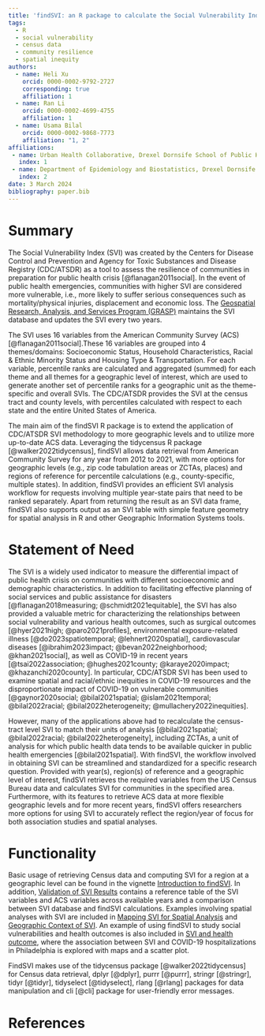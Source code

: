 ```yaml
---
title: 'findSVI: an R package to calculate the Social Vulnerability Index at multiple geographical levels'
tags:
  - R
  - social vulnerability
  - census data
  - community resilience
  - spatial inequity
authors:
  - name: Heli Xu
    orcid: 0000-0002-9792-2727
    corresponding: true
    affiliation: 1
  - name: Ran Li
    orcid: 0000-0002-4699-4755
    affiliation: 1
  - name: Usama Bilal
    orcid: 0000-0002-9868-7773
    affiliation: "1, 2"
affiliations:
 - name: Urban Health Collaborative, Drexel Dornsife School of Public Health, Philadelphia, PA, United States of America
   index: 1
 - name: Department of Epidemiology and Biostatistics, Drexel Dornsife School of Public Health, Philadelphia, PA, United States of America
   index: 2
date: 3 March 2024 
bibliography: paper.bib
---
```


# Summary

The Social Vulnerability Index (SVI) was created by the Centers for Disease Control and Prevention and Agency for Toxic Substances and Disease Registry (CDC/ATSDR) as a tool to assess the resilience of communities in preparation for public health crisis [@flanagan2011social]. In the event of public health emergencies, communities with higher SVI are considered more vulnerable, i.e., more likely to suffer serious consequences such as mortality/physical injuries, displacement and economic loss. The [Geospatial Research, Analysis, and Services Program (GRASP)](https://www.atsdr.cdc.gov/placeandhealth/svi/data_documentation_download.html) maintains the SVI database and updates the SVI every two years.

The SVI uses 16 variables from the American Community Survey (ACS) [@flanagan2011social].These 16 variables are grouped into 4 themes/domains: Socioeconomic Status, Household Characteristics, Racial & Ethnic Minority Status and Housing Type & Transportation. For each variable, percentile ranks are calculated and aggregated (summed) for each theme and all themes for a geographic level of interest, which are used to generate another set of percentile ranks for a geographic unit as the theme-specific and overall SVIs. The CDC/ATSDR provides the SVI at the census tract and county levels, with percentiles calculated with respect to each state and the entire United States of America.    

The main aim of the findSVI R package is to extend the application of CDC/ATSDR SVI methodology to more geographic levels and to utilize more up-to-date ACS data. Leveraging the tidycensus R package [@walker2022tidycensus], findSVI allows data retrieval from American Community Survey for any year from 2012 to 2021, with more options for geographic levels (e.g., zip code tabulation areas or ZCTAs, places) and regions of reference for percentile calculations (e.g., county-specific, multiple states). In addition, findSVI provides an efficient SVI analysis workflow for requests involving multiple year-state pairs that need to be ranked separately. Apart from returning the result as an SVI data frame, findSVI also supports output as an SVI table with simple feature geometry for spatial analysis in R and other Geographic Information Systems tools. 

# Statement of Need

The SVI is a widely used indicator to measure the differential impact of public health crisis on communities with different socioeconomic and demographic characteristics. In addition to facilitating effective planning of social services and public assistance for disasters [@flanagan2018measuring; @schmidt2021equitable], the SVI has also provided a valuable metric for characterizing the relationships between social vulnerability and various health outcomes, such as surgical outcomes [@hyer2021high; @paro2021profiles], environmental exposure-related illness [@do2023spatiotemporal; @lehnert2020spatial], cardiovascular diseases [@ibrahim2023impact; @bevan2022neighborhood; @khan2021social], as well as COVID-19 in recent years [@tsai2022association; @hughes2021county; @karaye2020impact; @khazanchi2020county]. In particular, CDC/ATSDR SVI has been used to examine spatial and racial/ethnic inequities in COVID-19 resources and the disproportionate impact of COVID-19 on vulnerable communities [@gaynor2020social; @bilal2021spatial; @islam2021temporal; @bilal2022racial; @bilal2022heterogeneity; @mullachery2022inequities].

However, many of the applications above had to recalculate the census-tract level SVI to match their units of analysis [@bilal2021spatial; @bilal2022racial; @bilal2022heterogeneity], including ZCTAs, a unit of analysis for which public health data tends to be available quicker in public health emergencies [@bilal2021spatial]. With findSVI, the workflow involved in obtaining SVI can be streamlined and standardized for a specific research question. Provided with year(s), region(s) of reference and a geographic level of interest, findSVI retrieves the required variables from the US Census Bureau data and calculates SVI for communities in the specified area. Furthermore, with its features to retrieve ACS data at more flexible geographic levels and for more recent years, findSVI offers researchers more options for using SVI to accurately reflect the region/year of focus for both association studies and spatial analyses.

# Functionality

Basic usage of retrieving Census data and computing SVI for a region at a geographic level can be found in the vignette [Introduction to findSVI](https://heli-xu.github.io/findSVI/articles/findSVI.html). In addition, [Validation of SVI Results](https://heli-xu.github.io/findSVI/articles/svi-validation.html) contains a reference table of the SVI variables and ACS variables across available years and a comparison between SVI database and findSVI calculations. Examples involving spatial analyses with SVI are included in [Mapping SVI for Spatial Analysis](https://heli-xu.github.io/findSVI/articles/SVI-mapping.html) and [Geographic Context of SVI](https://heli-xu.github.io/findSVI/articles/geo_context_of_svi.html). An example of using findSVI to study social vulnerabilities and health outcomes is also included in [SVI and health outcome](https://heli-xu.github.io/findSVI/articles/svi-covid.html), where the association between SVI and COVID-19 hospitalizations in Philadelphia is explored with maps and a scatter plot.

FindSVI makes use of the tidycensus package [@walker2022tidycensus] for Census data retrieval, dplyr [@dplyr], purrr [@purrr], stringr [@stringr], tidyr [@tidyr], tidyselect [@tidyselect], rlang [@rlang] packages for data manipulation and cli [@cli] package for user-friendly error messages.

# References

